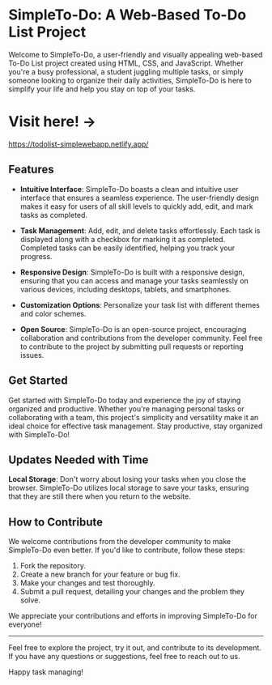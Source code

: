 # SimpleTo-Do: A Web-Based To-Do List Project

Welcome to SimpleTo-Do, a user-friendly and visually appealing web-based To-Do List project created using HTML, CSS, and JavaScript. Whether you're a busy professional, a student juggling multiple tasks, or simply someone looking to organize their daily activities, SimpleTo-Do is here to simplify your life and help you stay on top of your tasks.

# Visit here! ->
 https://todolist-simplewebapp.netlify.app/

## Features

- **Intuitive Interface**: SimpleTo-Do boasts a clean and intuitive user interface that ensures a seamless experience. The user-friendly design makes it easy for users of all skill levels to quickly add, edit, and mark tasks as completed.

- **Task Management**: Add, edit, and delete tasks effortlessly. Each task is displayed along with a checkbox for marking it as completed. Completed tasks can be easily identified, helping you track your progress.

- **Responsive Design**: SimpleTo-Do is built with a responsive design, ensuring that you can access and manage your tasks seamlessly on various devices, including desktops, tablets, and smartphones.

- **Customization Options**: Personalize your task list with different themes and color schemes.

- **Open Source**: SimpleTo-Do is an open-source project, encouraging collaboration and contributions from the developer community. Feel free to contribute to the project by submitting pull requests or reporting issues.

## Get Started

Get started with SimpleTo-Do today and experience the joy of staying organized and productive. Whether you're managing personal tasks or collaborating with a team, this project's simplicity and versatility make it an ideal choice for effective task management. Stay productive, stay organized with SimpleTo-Do!

## Updates Needed with Time

**Local Storage**: Don't worry about losing your tasks when you close the browser. SimpleTo-Do utilizes local storage to save your tasks, ensuring that they are still there when you return to the website.

## How to Contribute

We welcome contributions from the developer community to make SimpleTo-Do even better. If you'd like to contribute, follow these steps:

1. Fork the repository.
2. Create a new branch for your feature or bug fix.
3. Make your changes and test thoroughly.
4. Submit a pull request, detailing your changes and the problem they solve.

We appreciate your contributions and efforts in improving SimpleTo-Do for everyone!

---

Feel free to explore the project, try it out, and contribute to its development. If you have any questions or suggestions, feel free to reach out to us.

Happy task managing!

